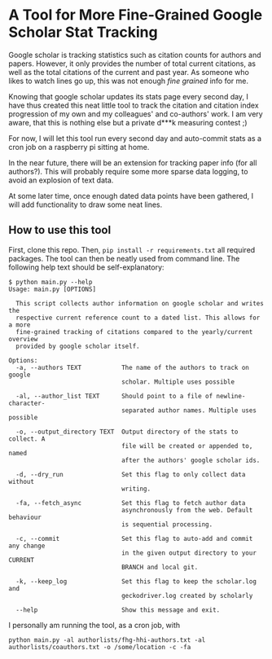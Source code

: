 # A Tool for More Fine-Grained Google Scholar Stat Tracking
Google scholar is tracking statistics such as citation counts for authors and papers. However, it only provides the number of total current citations, as well as the total citations of the current and past year. As someone who likes to watch lines go up, this was not enough *fine grained* info for me.

Knowing that google scholar updates its stats page every second day, I have thus created this neat little tool to track the citation and citation index progression of my own and my colleagues' and co-authors' work. I am very aware, that this is nothing else but a private d***k measuring contest ;)

For now, I will let this tool run every second day and auto-commit stats as a cron job on a raspberry pi sitting at home.

In the near future, there will be an extension for tracking paper info (for all authors?). This will probably require some more sparse data logging, to avoid an explosion of text data.

At some later time, once enough dated data points have been gathered, I will add functionality to draw some neat lines.

## How to use this tool
First, clone this repo. Then, `pip install -r requirements.txt` all required packages. The tool can then be neatly used from command line. The following help text should be self-explanatory:
```
$ python main.py --help
Usage: main.py [OPTIONS]

  This script collects author information on google scholar and writes the
  respective current reference count to a dated list. This allows for a more
  fine-grained tracking of citations compared to the yearly/current overview
  provided by google scholar itself.

Options:
  -a, --authors TEXT           The name of the authors to track on google
                               scholar. Multiple uses possible

  -al, --author_list TEXT      Should point to a file of newline-character-
                               separated author names. Multiple uses possible

  -o, --output_directory TEXT  Output directory of the stats to collect. A
                               file will be created or appended to, named
                               after the authors' google scholar ids.

  -d, --dry_run                Set this flag to only collect data without
                               writing.

  -fa, --fetch_async           Set this flag to fetch author data
                               asynchronously from the web. Default behaviour
                               is sequential processing.

  -c, --commit                 Set this flag to auto-add and commit any change
                               in the given output directory to your CURRENT
                               BRANCH and local git.

  -k, --keep_log               Set this flag to keep the scholar.log and
                               geckodriver.log created by scholarly

  --help                       Show this message and exit.
```

I personally am running the tool, as a cron job, with
```
python main.py -al authorlists/fhg-hhi-authors.txt -al authorlists/coauthors.txt -o /some/location -c -fa
```
